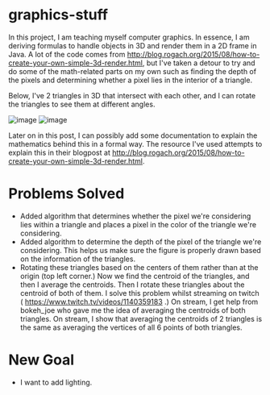 # graphics-stuff
In this project, I am teaching myself computer graphics. In essence, I am deriving formulas to handle objects in 3D and render them in a 2D frame in Java. A lot of the code comes from http://blog.rogach.org/2015/08/how-to-create-your-own-simple-3d-render.html, but I've taken a detour to try and do some of the math-related parts on my own such as finding the depth of the pixels and determining whether a pixel lies in the interior of a triangle.

Below, I've 2 triangles in 3D that intersect with each other, and I can rotate the triangles to see them at different angles.

![image](https://user-images.githubusercontent.com/32008471/130649536-02191ad2-b585-4473-8392-eac1173b9097.png)
![image](https://user-images.githubusercontent.com/32008471/130649968-528bb9f4-040e-4d79-b65b-fa104f068404.png)

Later on in this post, I can possibly add some documentation to explain the mathematics behind this in a formal way. The resource I've used attempts to explain this in their blogpost at http://blog.rogach.org/2015/08/how-to-create-your-own-simple-3d-render.html.

# Problems Solved
* Added algorithm that determines whether the pixel we're considering lies within a triangle and places a pixel in the color of the triangle we're considering.
* Added algorithm to determine the depth of the pixel of the triangle we're considering. This helps us make sure the figure is properly drawn based on the information of the triangles.
* Rotating these triangles based on the centers of them rather than at the origin (top left corner.) Now we find the centroid of the triangles, and then I average the centroids. Then I rotate these triangles about the centroid of both of them. I solve this problem whilst streaming on twitch ( https://www.twitch.tv/videos/1140359183 .) On stream, I get help from bokeh_joe who gave me the idea of averaging the centroids of both triangles. On stream, I show that averaging the centroids of 2 triangles is the same as averaging the vertices of all 6 points of both triangles.

# New Goal
* I want to add lighting.
